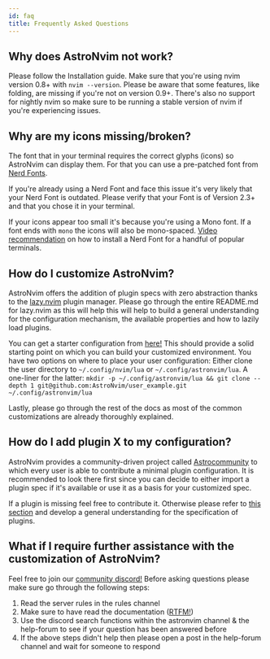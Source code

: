 ```yaml
---
id: faq
title: Frequently Asked Questions
---
```


## Why does AstroNvim not work?

Please follow the Installation guide. Make sure that you're using nvim version 0.8+ with `nvim --version`. Please be aware that some features, like folding, are missing if you're not on version 0.9+. There's also no support for nightly nvim so make sure to be running a stable version of nvim if you're experiencing issues.

## Why are my icons missing/broken?

The font that in your terminal requires the correct glyphs (icons) so AstroNvim can display them. For that you can use a pre-patched font from [Nerd Fonts](https://www.nerdfonts.com/).

If you're already using a Nerd Font and face this issue it's very likely that your Nerd Font is outdated. Please verify that your Font is of Version 2.3+ and that you chose it in your terminal.

If your icons appear too small it's because you're using a Mono font. If a font ends with `mono` the icons will also be mono-spaced. [Video recommendation](https://youtu.be/mQdB_kHyZn8) on how to install a Nerd Font for a handful of popular terminals.

## How do I customize AstroNvim?

AstroNvim offers the addition of plugin specs with zero abstraction thanks to the [lazy.nvim](https://www.github.com/folke/lazy.nvim) plugin manager. Please go through the entire README.md for lazy.nvim as this will help this will help to build a general understanding for the configuration mechanism, the available properties and how to lazily load plugins.

You can get a starter configuration from [here!](https://github.com/AstroNvim/user_example) This should provide a solid starting point on which you can build your customized environment. You have two options on where to place your user configuration: Either clone the user directory to `~/.config/nvim/lua` or `~/.config/astronvim/lua`. A one-liner for the latter: `mkdir -p ~/.config/astronvim/lua && git clone --depth 1 git@github.com:AstroNvim/user_example.git ~/.config/astronvim/lua`

Lastly, please go through the rest of the docs as most of the common customizations are already thoroughly explained.

## How do I add plugin X to my configuration?

AstroNvim provides a community-driven project called [Astrocommunity](https://github.com/AstroNvim/astrocommunity) to which every user is able to contribute a minimal plugin configuration. It is recommended to look there first since you can decide to either import a plugin spec if it's available or use it as a basis for your customized spec.

If a plugin is missing feel free to contribute it. Otherwise please refer to [this section](#how-do-i-customize-astronvim) and develop a general understanding for the specification of plugins.

## What if I require further assistance with the customization of AstroNvim?

Feel free to join our [community discord!](https://discord.gg/astronvim) Before asking questions please make sure go through the following steps:

1. Read the server rules in the rules channel
2. Make sure to have read the documentation ([RTFM!](https://www.urbandictionary.com/define.php?term=RTFM))
3. Use the discord search functions within the astronvim channel & the help-forum to see if your question has been answered before
4. If the above steps didn't help then please open a post in the help-forum channel and wait for someone to respond
